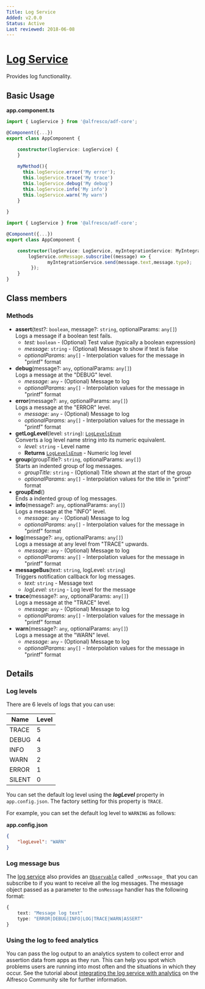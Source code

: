 ```yaml
---
Title: Log Service
Added: v2.0.0
Status: Active
Last reviewed: 2018-06-08
---
```


# [Log Service](lib/core/src/lib/services/log.service.ts "Defined in log.service.ts")

Provides log functionality.

## Basic Usage

**app.component.ts**

```ts
import { LogService } from '@alfresco/adf-core';

@Component({...})
export class AppComponent {

    constructor(logService: LogService) {
    }
    
    myMethod(){
      this.logService.error('My error');
      this.logService.trace('My trace')
      this.logService.debug('My debug')
      this.logService.info('My info')
      this.logService.warn('My warn')
    }
    
}
```

```ts
import { LogService } from '@alfresco/adf-core';

@Component({...})
export class AppComponent {

    constructor(logService: LogService, myIntegrationService: MyIntegrationService)) {
        logService.onMessage.subscribe((message) => {
               myIntegrationService.send(message.text,message.type);
         });
    }
}
```

## Class members

### Methods

-   **assert**(test?: `boolean`, message?: `string`, optionalParams: `any[]`)<br/>
    Logs a message if a boolean test fails.
    -   _test:_ `boolean`  - (Optional) Test value (typically a boolean expression)
    -   _message:_ `string`  - (Optional) Message to show if test is false
    -   _optionalParams:_ `any[]`  - Interpolation values for the message in "printf" format
-   **debug**(message?: `any`, optionalParams: `any[]`)<br/>
    Logs a message at the "DEBUG" level.
    -   _message:_ `any`  - (Optional) Message to log
    -   _optionalParams:_ `any[]`  - Interpolation values for the message in "printf" format
-   **error**(message?: `any`, optionalParams: `any[]`)<br/>
    Logs a message at the "ERROR" level.
    -   _message:_ `any`  - (Optional) Message to log
    -   _optionalParams:_ `any[]`  - Interpolation values for the message in "printf" format
-   **getLogLevel**(level: `string`): [`LogLevelsEnum`](lib/core/src/lib/models/log-levels.model.ts)<br/>
    Converts a log level name string into its numeric equivalent.
    -   _level:_ `string`  - Level name
    -   **Returns** [`LogLevelsEnum`](lib/core/src/lib/models/log-levels.model.ts) - Numeric log level
-   **group**(groupTitle?: `string`, optionalParams: `any[]`)<br/>
    Starts an indented group of log messages.
    -   _groupTitle:_ `string`  - (Optional) Title shown at the start of the group
    -   _optionalParams:_ `any[]`  - Interpolation values for the title in "printf" format
-   **groupEnd**()<br/>
    Ends a indented group of log messages.
-   **info**(message?: `any`, optionalParams: `any[]`)<br/>
    Logs a message at the "INFO" level.
    -   _message:_ `any`  - (Optional) Message to log
    -   _optionalParams:_ `any[]`  - Interpolation values for the message in "printf" format
-   **log**(message?: `any`, optionalParams: `any[]`)<br/>
    Logs a message at any level from "TRACE" upwards.
    -   _message:_ `any`  - (Optional) Message to log
    -   _optionalParams:_ `any[]`  - Interpolation values for the message in "printf" format
-   **messageBus**(text: `string`, logLevel: `string`)<br/>
    Triggers notification callback for log messages.
    -   _text:_ `string`  - Message text
    -   _logLevel:_ `string`  - Log level for the message
-   **trace**(message?: `any`, optionalParams: `any[]`)<br/>
    Logs a message at the "TRACE" level.
    -   _message:_ `any`  - (Optional) Message to log
    -   _optionalParams:_ `any[]`  - Interpolation values for the message in "printf" format
-   **warn**(message?: `any`, optionalParams: `any[]`)<br/>
    Logs a message at the "WARN" level.
    -   _message:_ `any`  - (Optional) Message to log
    -   _optionalParams:_ `any[]`  - Interpolation values for the message in "printf" format

## Details

### Log levels

There are 6 levels of logs that you can use:

| Name | Level |
| ---- | ----- |
| TRACE | 5 |
| DEBUG | 4 |
| INFO | 3 |
| WARN | 2 |
| ERROR | 1 |
| SILENT | 0 |

You can set the default log level using the **_logLevel_** property in `app.config.json`.
The factory setting for this property is `TRACE`.

For example, you can set the default log level to `WARNING` as follows:

**app.config.json**

```json
{
    "logLevel": "WARN" 
}
```

### Log message bus

The [log service](log.service.md) also provides an
[`Observable`](http://reactivex.io/documentation/observable.html) called `_onMessage_`
that you can subscribe to if you want to receive all the log messages.
The message object passed as a parameter to the `onMessage` handler has the following format:

```ts
{
    text: "Message log text"
    type: "ERROR|DEBUG|INFO|LOG|TRACE|WARN|ASSERT"
}
```

### Using the log to feed analytics

You can pass the log output to an analytics system to collect error and assertion data
from apps as they run. This can help you spot which problems users are running into most
often and the situations in which they occur. See the tutorial about
[integrating the log service with analytics](https://community.alfresco.com/community/application-development-framework/blog/2018/05/01/how-to-integrate-adf-log-service-with-mixpanel-analytics-service)
on the Alfresco Community site for further information.
